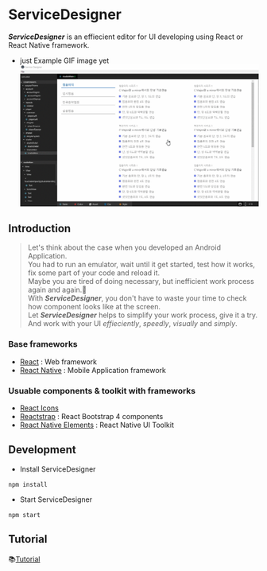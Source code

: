 <!-- README -->
# ServiceDesigner
**_ServiceDesigner_** is an effiecient editor for UI developing using React or React Native framework.
<!-- > ServiceDesginer is an Editor to update design of your project using react or react-native.  
> React & React-Native Design Editor desktop app built on top of Electron.  
> You can update both web and app design created by react or react-native.   -->

<!-- gif 파일 juice 페이지로 수정 필요 => 현재 청음이지 페이지로 보여주고 있으므로 -->
- just Example GIF image yet  
![ServiceDesigner](./src/asset/img/mainExample.gif)  


## Introduction
> Let's think about the case when you developed an Android Application.  
> You had to run an emulator, wait until it get started, test how it works, fix some part of your code and reload it.  
> Maybe you are tired of doing necessary, but inefficient work process again and again.:dizzy:  
> With **_ServiceDesigner_**, you don't have to waste your time to check how component looks like at the screen.  
> Let **_ServiceDesigner_** helps to simplify your work process, give it a try.  
> And work with your UI _effieciently_, _speedly_, _visually_ and _simply_.  

### Base frameworks
- [React](https://reactjs.org/) : Web framework
- [React Native](https://facebook.github.io/react-native/) : Mobile Application framework

### Usuable components & toolkit with frameworks
- [React Icons](http://react-icons.github.io/react-icons/)
- [Reactstrap](https://reactstrap.github.io/) : React Bootstrap 4 components
- [React Native Elements](https://react-native-training.github.io/react-native-elements/) : React Native UI Toolkit

## Development
- Install ServiceDesigner
```
npm install
```
- Start ServiceDesigner
```
npm start 
```

<!-- ## build
```
npm run dist
``` -->

## Tutorial
:books:[Tutorial](https://github.com/hyun12345/ServiceDesigner/blob/tutorial/TUTORIAL.md)
<!-- ### 1. [File](https://github.com/hyun12345/ServiceDesigner/blob/tutorial/TUTORIAL.md)
### 1. [Component](https://github.com/hyun12345/ServiceDesigner/blob/tutorial/TUTORIAL.md)
### 1. [Element](https://github.com/hyun12345/ServiceDesigner/blob/tutorial/TUTORIAL.md)
### 1. [Property](https://github.com/hyun12345/ServiceDesigner/blob/tutorial/TUTORIAL.md)
### 1. [State](https://github.com/hyun12345/ServiceDesigner/blob/tutorial/TUTORIAL.md)
### 1. [Color](https://github.com/hyun12345/ServiceDesigner/blob/tutorial/TUTORIAL.md)
### 1. [File](https://github.com/hyun12345/ServiceDesigner/blob/tutorial/TUTORIAL.md)
### 1. [File](https://github.com/hyun12345/ServiceDesigner/blob/tutorial/TUTORIAL.md)
### 1. [File](https://github.com/hyun12345/ServiceDesigner/blob/tutorial/TUTORIAL.md) -->
